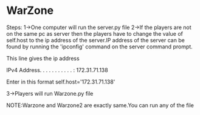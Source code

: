 # WarZone
Steps:
1->One computer will run the server.py file 
2->If the players are not on the same pc as server then the players have to change the value of self.host to the ip address of the server.IP address of the server can be found by running the 'ipconfig' command on the server command prompt. 

This line gives the ip address

IPv4 Address. . . . . . . . . . . : 172.31.71.138

Enter in this format
self.host='172.31.71.138'

3->Players will run Warzone.py file

NOTE:Warzone and Warzone2 are exactly same.You can run any of the file
